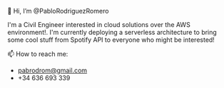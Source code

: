 👋 Hi, I’m @PabloRodriguezRomero

I'm a Civil Engineer interested in cloud solutions over the AWS environment!. I'm currently deploying a serverless architecture to bring some cool stuff from Spotify API to everyone who might be interested!

📫 How to reach me:

 - pabrodrom@gmail.com
 - +34 636 693 339

<!---
PabloRodriguezRomero/PabloRodriguezRomero is a ✨ special ✨ repository because its `README.md` (this file) appears on your GitHub profile.
You can click the Preview link to take a look at your changes.
--->

